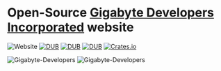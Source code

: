Open-Source <a href="http://gigabytedevelopersinc.com">Gigabyte Developers Incorporated</a> website
====================================================================

![Website](https://img.shields.io/website?down_message=offline&up_message=online&url=https%3A%2F%2Fgigabytedevelopersinc.com)
[![DUB](https://img.shields.io/badge/version-3.0-green)]()
[![DUB](https://img.shields.io/badge/downloads-2k%2Fweek-green.svg)]()
[![DUB](https://img.shields.io/badge/Powered%20by-PHP-blue.svg)]()
[![Crates.io](https://img.shields.io/crates/l/rustc-serialize.svg)](#)


![Gigabyte-Developers](https://nimbus-screenshots.s3.amazonaws.com/s/4ced310cfd16a174d868f701febab3f9.png) 
![Gigabyte-Developers](https://nimbus-screenshots.s3.amazonaws.com/s/c3ae5575e3664449f29216777b9874f7.png)
